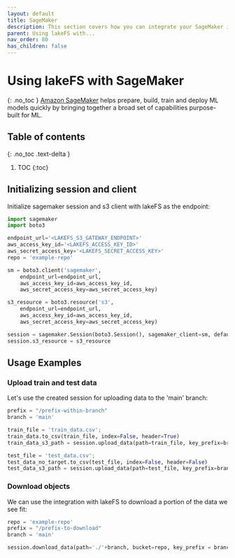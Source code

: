 ```yaml
---
layout: default
title: SageMaker
description: This section covers how you can integrate your SageMaker installation to work with lakeFS.
parent: Using lakeFS with...
nav_order: 80
has_children: false
---
```


# Using lakeFS with SageMaker 
{: .no_toc }
[Amazon SageMaker](https://aws.amazon.com/sagemaker/) helps prepare, build, train and deploy ML models quickly by bringing together a broad set of capabilities purpose-built for ML.

## Table of contents
{: .no_toc .text-delta }

1. TOC
{:toc}

## Initializing session and client

Initialize sagemaker session and s3 client with lakeFS as the endpoint:
```python
import sagemaker
import boto3

endpoint_url='<LAKEFS_S3_GATEWAY_ENDPOINT>'
aws_access_key_id='<LAKEFS_ACCESS_KEY_ID>'
aws_secret_access_key='<LAKEFS_SECRET_ACCESS_KEY>'
repo = 'example-repo'

sm = boto3.client('sagemaker',
    endpoint_url=endpoint_url,
    aws_access_key_id=aws_access_key_id,
    aws_secret_access_key=aws_secret_access_key)

s3_resource = boto3.resource('s3',
    endpoint_url=endpoint_url,
    aws_access_key_id=aws_access_key_id,
    aws_secret_access_key=aws_secret_access_key)

session = sagemaker.Session(boto3.Session(), sagemaker_client=sm, default_bucket=repo)
session.s3_resource = s3_resource
```

## Usage Examples

### Upload train and test data

Let's use the created session for uploading data to the 'main' branch:

```python
prefix = "/prefix-within-branch"
branch = 'main'

train_file = 'train_data.csv';
train_data.to_csv(train_file, index=False, header=True)
train_data_s3_path = session.upload_data(path=train_file, key_prefix=branch + prefix + "/train")

test_file = 'test_data.csv';
test_data_no_target.to_csv(test_file, index=False, header=False)
test_data_s3_path = session.upload_data(path=test_file, key_prefix=branch + prefix + "/test")
```

### Download objects

We can use the integration with lakeFS to download a portion of the data we see fit:
 
```python
repo = 'example-repo'
prefix = "/prefix-to-download"
branch = 'main'

session.download_data(path='./'+branch, bucket=repo, key_prefix = branch + prefix)
```
